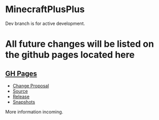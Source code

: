 # MinecraftPlusPlus
Dev branch is for active development.

# All future changes will be listed on the github pages located here
## [GH Pages](https://orioncoy.github.io/MinecraftPlusPlus/)

* [Change Proposal](https://github.com/orioncoy/MinecraftPlusPlus/blob/main/Markdown/ChangeProposal.md)
* [Source](https://github.com/orioncoy/MinecraftPlusPlus/tree/main/Source)
* [Release](https://github.com/orioncoy/MinecraftPlusPlus/tree/main/release)
* [Snapshots](https://github.com/orioncoy/MinecraftPlusPlus/tree/main/Snapshots)

More information incoming.
